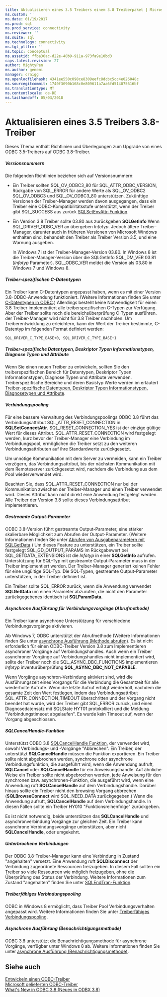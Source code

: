 ```yaml
---
title: Aktualisieren eines 3.5 Treibers einem 3.8 Treiberpaket | Microsoft Docs
ms.custom: ''
ms.date: 01/19/2017
ms.prod: sql
ms.prod_service: connectivity
ms.reviewer: ''
ms.suite: sql
ms.technology: connectivity
ms.tgt_pltfrm: ''
ms.topic: conceptual
ms.assetid: ffba36ac-d22e-40b9-911a-973fa9e10bd3
caps.latest.revision: 27
author: MightyPen
ms.author: genemi
manager: craigg
ms.openlocfilehash: 4341ee550c098ce8309eefc8dcbc5cc4e026048c
ms.sourcegitcommit: 1740f3090b168c0e809611a7aa6fd514075616bf
ms.translationtype: MT
ms.contentlocale: de-DE
ms.lasthandoff: 05/03/2018
---
```

# <a name="upgrading-a-35-driver-to-a-38-driver"></a>Aktualisieren eines 3.5 Treibers 3.8-Treiber
Dieses Thema enthält Richtlinien und Überlegungen zum Upgrade von eines ODBC 3.5-Treibers auf ODBC 3.8-Treiber.  
  
##### <a name="version-numbers"></a>Versionsnummern  
 Die folgenden Richtlinien beziehen sich auf Versionsnummern:  
  
-   Ein Treiber sollten SQL_OV_ODBC3_80 für SQL_ATTR_ODBC_VERSION, Rückgabe von SQL_ERROR für andere Werte als SQL_OV_ODBC2 SQL_OV_ODBC3 und SQL_OV_ODBC3_80 unterstützen. Zukünftige Versionen der Treiber-Manager werden davon ausgegangen, dass ein Treiber eine ODBC-Kompatibilitätsstufe unterstützt, wenn der Treiber gibt SQL_SUCCESS aus zurück [SQLSetEnvAttr-Funktion](../../../odbc/reference/syntax/sqlsetenvattr-function.md).  
  
-   Ein Version 3.8 Treiber sollte 03.80 aus zurückgeben **SQLGetInfo** Wenn SQL_DRIVER_ODBC_VER an übergeben *Infotyp*. Jedoch ältere Treiber-Manager, darunter auch in früheren Versionen von Microsoft Windows enthalten sind, behandelt den Treiber als Treiber Version 3.5, und eine Warnung ausgeben.  
  
     In Windows 7 ist der Treiber-Manager-Version 03.80. In Windows 8 ist die Treiber-Manager-Version über die SQLGetInfo SQL_DM_VER 03.81 (*Infotyp* Parameter). SQL_ODBC_VER meldet die Version als 03.80 in Windows 7 und Windows 8.  
  
##### <a name="driver-specific-c-data-types"></a>Treiber-spezifischen C-Datentypen  
 Ein Treiber kann C-Datentypen angepasst haben, wenn es mit einer Version 3.8-ODBC-Anwendung funktioniert. (Weitere Informationen finden Sie unter [C-Datentypen in ODBC](../../../odbc/reference/develop-app/c-data-types-in-odbc.md).) Allerdings besteht keine Notwendigkeit für einen 3.8 Treiber implementiert alle treiberspezifischen C-Typen zur Verfügung. Aber der Treiber sollte noch die bereichsüberprüfung C-Typen ausführen. der Treiber-Manager wird nicht für 3.8 Treiber nachholen. Um Treiberentwicklung zu erleichtern, kann der Wert der Treiber bestimmte, C-Datentyp im folgenden Format definiert werden:  
  
```  
SQL_DRIVER_C_TYPE_BASE+0, SQL_DRIVER_C_TYPE_BASE+1  
```  
  
##### <a name="driver-specific-data-types-descriptor-types-information-types-diagnostic-types-and-attributes"></a>Treiber-spezifische Datentypen, Deskriptor Typen Informationstypen, Diagnose Typen und Attribute  
 Wenn Sie einen neuen Treiber zu entwickeln, sollten Sie den treiberspezifischen Bereich für Datentypen, Deskriptor Typen Informationstypen, Diagnose Typen und Attribute verwenden. Treiberspezifische Bereiche und deren Basistyp Werte werden im erläutert [Treiber-spezifische Datentypen, Deskriptor Typen Informationstypen, Diagnosetypen und Attribute](../../../odbc/reference/develop-app/driver-specific-data-types-descriptor-information-diagnostic.md).  
  
##### <a name="connection-pooling"></a>Verbindungspooling  
 Für eine bessere Verwaltung des Verbindungspoolings ODBC 3.8 führt das Verbindungsattribut SQL_ATTR_RESET_CONNECTION in **SQLSetConnectAttr**. SQL_RESET_CONNECTION_YES ist der einzige gültige Wert für dieses Attribut. SQL_ATTR_RESET_CONNECTION wird festgelegt werden, kurz bevor der Treiber-Manager eine Verbindung im Verbindungspool, ermöglichen die Treiber setzt zu den weiteren Verbindungsattributen auf ihre Standardwerte zurückgesetzt.  
  
 Um unnötige Kommunikation mit dem Server zu vermeiden, kann ein Treiber verzögern, das Verbindungsattribut, bis der nächsten Kommunikation mit dem Remoteserver zurückgesetzt wird, nachdem die Verbindung aus dem Pool wiederverwendet wird.  
  
 Beachten Sie, dass SQL_ATTR_RESET_CONNECTION nur bei der Kommunikation zwischen der Treiber-Manager und einen Treiber verwendet wird. Dieses Attribut kann nicht direkt eine Anwendung festgelegt werden. Alle Treiber der Version 3.8 sollte dieses Verbindungsattribut implementieren.  
  
##### <a name="streamed-output-parameters"></a>Gestreamte Output-Parameter  
 ODBC 3.8-Version führt gestreamte Output-Parameter, eine stärker skalierbare Möglichkeit zum Abrufen der Output-Parameter. (Weitere Informationen finden Sie unter [Abrufen von Ausgabeparametern mit SQLGetData](../../../odbc/reference/develop-app/retrieving-output-parameters-using-sqlgetdata.md).) Um dieses Feature zu unterstützen, ein Treiber sollte festgelegt SQL_GD_OUTPUT_PARAMS im Rückgabewert bei SQL_GETDATA_EXTENSIONS ist die *Infotyp* in einer **SQLGetInfo** aufrufen. Unterstützung für SQL-Typ mit gestreamte Output-Parameter muss in der Treiber implementiert werden. Der Treiber-Manager generiert keinen Fehler für eine ungültige SQL-Typ. Die SQL-Typen, gestreamte Output-Parameter unterstützen, in der Treiber definiert ist.  
  
 Ein Treiber sollte SQL_ERROR zurück, wenn die Anwendung verwendet **SQLGetData** um einen Parameter abzurufen, die nicht den Parameter zurückgegebenes identisch ist **SQLParamData**.  
  
##### <a name="asynchronous-execution-for-connection-operations-polling-method"></a>Asynchrone Ausführung für Verbindungsvorgänge (Abrufmethode)  
 Ein Treiber kann asynchrone Unterstützung für verschiedene Verbindungsvorgänge aktivieren.  
  
 Ab Windows 7, ODBC unterstützt der Abrufmethode (Weitere Informationen finden Sie unter [asynchrone Ausführung (Methode abrufen)](../../../odbc/reference/develop-app/asynchronous-execution-polling-method.md). Es ist nicht erforderlich für einen ODBC-Treiber Version 3.8 zum Implementieren asynchroner Vorgänge auf Verbindungshandles. Auch wenn ein Treiber asynchroner Vorgänge auf Verbindungshandles nicht implementiert wird, sollte der Treiber noch die SQL_ASYNC_DBC_FUNCTIONS implementieren *Infotyp* inventurüberprüfung **SQL_ASYNC_DBC_NOT_CAPABLE**.  
  
 Wenn Vorgänge asynchron-Verbindung aktiviert sind, wird die Ausführungszeit eines Vorgangs für die Verbindung die Gesamtzeit für alle wiederholte Aufrufe. Wenn die letzte Aufruf erfolgt wiederholt, nachdem die gesamte Zeit den Wert festlegen, indem das Verbindungsattribut SQL_ATTR_CONNECTION_TIMEOUT überschritten und der Vorgang nicht beendet hat wurde, wird der Treiber gibt SQL_ERROR zurück, und einen Diagnosedatensatz mit SQLState HYT01 protokolliert und die Meldung "Verbindungstimeout abgelaufen". Es wurde kein Timeout auf, wenn der Vorgang abgeschlossen.  
  
##### <a name="sqlcancelhandle-function"></a>SQLCancelHandle-Funktion  
 Unterstützt ODBC 3.8 [SQLCancelHandle Funktion](../../../odbc/reference/syntax/sqlcancelhandle-function.md), der verwendet wird, sowohl Verbindungs- und -Vorgänge "Abbrechen". Ein Treiber, der unterstützt **SQLCancelHandle** müssen die Funktion exportieren. Ein Treiber sollte nicht abgebrochen werden, synchrone oder asynchrone Verbindungsfunktion, die ausgeführt wird, wenn die Anwendung aufruft, **SQLCancel** oder **SQLCancelHandle** für ein Anweisungshandle. Auf ähnliche Weise ein Treiber sollte nicht abgebrochen werden, jede Anweisung für den synchronen bzw. asynchronen-Funktion, die ausgeführt wird, wenn eine Anwendung ruft **SQLCancelHandle** auf dem Verbindungshandle. Darüber hinaus sollte ein Treiber nicht den browsing Vorgang abbrechen (**SQLBrowseConnect** wird SQL_NEED_DATA zurückgegeben.) Wenn die Anwendung aufruft, **SQLCancelHandle** auf dem Verbindungshandle. In diesen Fällen sollte ein Treiber HY010 "Funktionsreihenfolge" zurückgeben.  
  
 Es ist nicht notwendig, beide unterstützen das **SQLCancelHandle** und asynchronverbindung Vorgänge zur gleichen Zeit. Ein Treiber kann asynchrone Verbindungsvorgänge unterstützen, aber nicht **SQLCancelHandle**, oder umgekehrt.  
  
##### <a name="suspended-connections"></a>Unterbrochene Verbindungen  
 Der ODBC 3.8-Treiber-Manager kann eine Verbindung in Zustand "angehalten" versetzt. Eine Anwendung ruft **SQLDisconnect** der Verbindung zugeordnete Ressourcen freizugeben. In diesem Fall sollten ein Treiber so viele Ressourcen wie möglich freizugeben, ohne die Überprüfung des Status der Verbindung. Weitere Informationen zum Zustand "angehalten" finden Sie unter [SQLEndTran-Funktion](../../../odbc/reference/syntax/sqlendtran-function.md).  
  
##### <a name="driver-aware-connection-pooling"></a>Treiberfähiges Verbindungspooling  
 ODBC in Windows 8 ermöglicht, dass Treiber Pool Verbindungsverhalten angepasst wird. Weitere Informationen finden Sie unter [Treiberfähiges Verbindungspooling](../../../odbc/reference/develop-app/driver-aware-connection-pooling.md).  
  
##### <a name="asynchronous-execution-notification-method"></a>Asynchrone Ausführung (Benachrichtigungsmethode)  
 ODBC 3.8 unterstützt die Benachrichtigungsmethode für asynchrone Vorgänge, verfügbar unter Windows 8 ab. Weitere Informationen finden Sie unter [asynchrone Ausführung (Benachrichtigungsmethode)](../../../odbc/reference/develop-app/asynchronous-execution-notification-method.md).  
  
## <a name="see-also"></a>Siehe auch  
 [Entwickeln einen ODBC-Treiber](../../../odbc/reference/develop-driver/developing-an-odbc-driver.md)   
 [Microsoft gelieferten ODBC-Treiber](../../../odbc/microsoft/microsoft-supplied-odbc-drivers.md)   
 [What's New in ODBC 3.8 (Neues in ODBX 3.8)](../../../odbc/reference/what-s-new-in-odbc-3-8.md)
